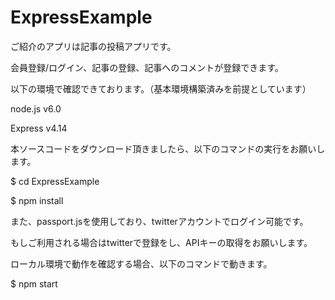 # ExpressExample
ご紹介のアプリは記事の投稿アプリです。

会員登録/ログイン、記事の登録、記事へのコメントが登録できます。

以下の環境で確認できております。（基本環境構築済みを前提としています）

node.js v6.0

Express v4.14


本ソースコードをダウンロード頂きましたら、以下のコマンドの実行をお願いします。

$ cd ExpressExample

$ npm install

また、passport.jsを使用しており、twitterアカウントでログイン可能です。

もしご利用される場合はtwitterで登録をし、APIキーの取得をお願いします。

ローカル環境で動作を確認する場合、以下のコマンドで動きます。

$ npm start
